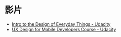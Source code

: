 # 影片

* [Intro to the Design of Everyday Things - Udacity](https://www.udacity.com/course/design101)
* [UX Design for Mobile Developers Course - Udacity](https://www.udacity.com/course/ud849)
